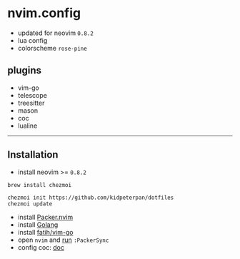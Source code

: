 # nvim.config

- updated for neovim `0.8.2`
- lua config
- colorscheme `rose-pine`

## plugins
- vim-go
- telescope
- treesitter
- mason
- coc
- lualine

---

## Installation

- install neovim >= `0.8.2`

```
brew install chezmoi

chezmoi init https://github.com/kidpeterpan/dotfiles
chezmoi update
```

- install [Packer.nvim](https://github.com/wbthomason/packer.nvim#quickstart)
- install [Golang](https://go.dev/doc/install)
- install [fatih/vim-go](https://github.com/fatih/vim-go#install)
- open `nvim` and [run](run) `:PackerSync`
- config coc: [doc](https://github.com/neoclide/coc.nvim)
